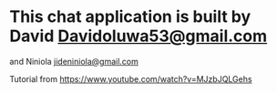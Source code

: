 # This chat application is built by David Davidoluwa53@gmail.com
and Niniola jideniniola@gmail.com

Tutorial from https://www.youtube.com/watch?v=MJzbJQLGehs
